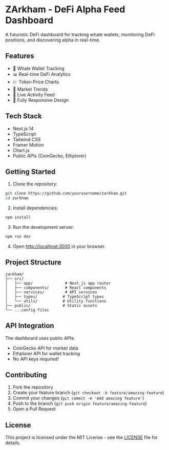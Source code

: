 # ZArkham - DeFi Alpha Feed Dashboard

A futuristic DeFi dashboard for tracking whale wallets, monitoring DeFi positions, and discovering alpha in real-time.

## Features

- 🐋 Whale Wallet Tracking
- 📊 Real-time DeFi Analytics
- 💹 Token Price Charts
- 🌊 Market Trends
- 🔄 Live Activity Feed
- 📱 Fully Responsive Design

## Tech Stack

- Next.js 14
- TypeScript
- Tailwind CSS
- Framer Motion
- Chart.js
- Public APIs (CoinGecko, Ethplorer)

## Getting Started

1. Clone the repository:
```bash
git clone https://github.com/yourusername/zarkham.git
cd zarkham
```

2. Install dependencies:
```bash
npm install
```

3. Run the development server:
```bash
npm run dev
```

4. Open [http://localhost:3000](http://localhost:3000) in your browser.

## Project Structure

```
zarkham/
├── src/
│   ├── app/              # Next.js app router
│   ├── components/       # React components
│   ├── services/         # API services
│   ├── types/           # TypeScript types
│   └── utils/           # Utility functions
├── public/              # Static assets
└── ...config files
```

## API Integration

The dashboard uses public APIs:
- CoinGecko API for market data
- Ethplorer API for wallet tracking
- No API keys required!

## Contributing

1. Fork the repository
2. Create your feature branch (`git checkout -b feature/amazing-feature`)
3. Commit your changes (`git commit -m 'Add amazing feature'`)
4. Push to the branch (`git push origin feature/amazing-feature`)
5. Open a Pull Request

## License

This project is licensed under the MIT License - see the [LICENSE](LICENSE) file for details. 